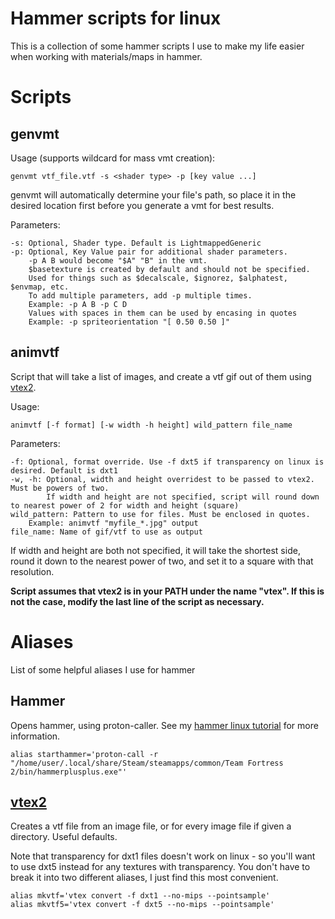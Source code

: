 # Hammer scripts for linux
This is a collection of some hammer scripts I use to make my life easier when working with materials/maps in hammer.

# Scripts
## genvmt
Usage (supports wildcard for mass vmt creation):

```
genvmt vtf_file.vtf -s <shader type> -p [key value ...]
```
genvmt will automatically determine your file's path, so place it in the desired location first before you generate a vmt for best results.

Parameters:
```
-s: Optional, Shader type. Default is LightmappedGeneric
-p: Optional, Key Value pair for additional shader parameters. 
    -p A B would become "$A" "B" in the vmt. 
    $basetexture is created by default and should not be specified.
    Used for things such as $decalscale, $ignorez, $alphatest, $envmap, etc.
    To add multiple parameters, add -p multiple times.
    Example: -p A B -p C D
    Values with spaces in them can be used by encasing in quotes
    Example: -p spriteorientation "[ 0.50 0.50 ]"
```
## animvtf
Script that will take a list of images, and create a vtf gif out of them using [vtex2](https://github.com/StrataSource/vtex2).

Usage:
```
animvtf [-f format] [-w width -h height] wild_pattern file_name
```
Parameters:
```
-f: Optional, format override. Use -f dxt5 if transparency on linux is desired. Default is dxt1
-w, -h: Optional, width and height overridest to be passed to vtex2. Must be powers of two.
        If width and height are not specified, script will round down to nearest power of 2 for width and height (square)
wild_pattern: Pattern to use for files. Must be enclosed in quotes.
    Example: animvtf "myfile_*.jpg" output
file_name: Name of gif/vtf to use as output
```
If width and height are both not specified, it will take the shortest side, round it down to the nearest power of two, and set it to a square with that resolution.

**Script assumes that vtex2 is in your PATH under the name "vtex". If this is not the case, modify the last line of the script as necessary.**

# Aliases
List of some helpful aliases I use for hammer
## Hammer
Opens hammer, using proton-caller. See my [hammer linux tutorial](https://github.com/rsedxcftvgyhbujnkiqwe/HammerPlusPlus-Linux) for more information.
```
alias starthammer='proton-call -r "/home/user/.local/share/Steam/steamapps/common/Team Fortress 2/bin/hammerplusplus.exe"'
```

## [vtex2](https://github.com/StrataSource/vtex2)
Creates a vtf file from an image file, or for every image file if given a directory. Useful defaults.

Note that transparency for dxt1 files doesn't work on linux - so you'll want to use dxt5 instead for any textures with transparency. You don't have to break it into two different aliases, I just find this most convenient.
```
alias mkvtf='vtex convert -f dxt1 --no-mips --pointsample'
alias mkvtf5='vtex convert -f dxt5 --no-mips --pointsample'
``` 
